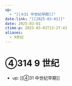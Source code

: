 ```yaml
---
up:
  - "[[④31 中世纪早期]]"
date-link: "[[2025-03-01]]"
date: 2025-03-01
ctime-p: 2025-03-01T13:27:43
aliases:
  - 9世纪
---
```


# ④314 9 世纪

- up: [[④31 中世纪早期]]
